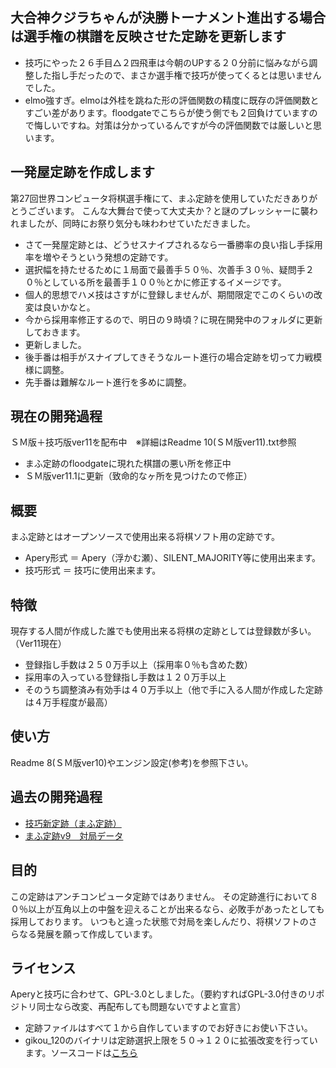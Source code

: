 ﻿## 大合神クジラちゃんが決勝トーナメント進出する場合は選手権の棋譜を反映させた定跡を更新します
- 技巧にやった２６手目△２四飛車は今朝のUPする２０分前に悩みながら調整した指し手だったので、まさか選手権で技巧が使ってくるとは思いませんでした。
- elmo強すぎ。elmoは外桂を跳ねた形の評価関数の精度に既存の評価関数とすごい差があります。floodgateでこちらが使う側でも２回負けていますので悔しいですね。対策は分かっているんですが今の評価関数では厳しいと思います。

## 一発屋定跡を作成します
第27回世界コンピュータ将棋選手権にて、まふ定跡を使用していただきありがとうございます。
こんな大舞台で使って大丈夫か？と謎のプレッシャーに襲われましたが、同時にお祭り気分も味わわせていただきました。
- さて一発屋定跡とは、どうせスナイプされるなら一番勝率の良い指し手採用率を増やそうという発想の定跡です。
- 選択幅を持たせるために１局面で最善手５０％、次善手３０％、疑問手２０％としている所を最善手１００％とかに修正するイメージです。
- 個人的思想でハメ技はさすがに登録しませんが、期間限定でこのくらいの改変は良いかなと。
- 今から採用率修正するので、明日の９時頃？に現在開発中のフォルダに更新しておきます。
- 更新しました。
- 後手番は相手がスナイプしてきそうなルート進行の場合定跡を切って力戦模様に調整。
- 先手番は難解なルート進行を多めに調整。

## 現在の開発過程
ＳＭ版＋技巧版ver11を配布中　※詳細はReadme 10(ＳＭ版ver11).txt参照
- まふ定跡のfloodgateに現れた棋譜の悪い所を修正中
- ＳＭ版ver11.1に更新（致命的なヶ所を見つけたので修正）

## 概要

まふ定跡とはオープンソースで使用出来る将棋ソフト用の定跡です。

- Apery形式 ＝ Apery（浮かむ瀬）、SILENT_MAJORITY等に使用出来ます。
- 技巧形式 ＝ 技巧に使用出来ます。

## 特徴

現存する人間が作成した誰でも使用出来る将棋の定跡としては登録数が多い。（Ver11現在）
- 登録指し手数は２５０万手以上（採用率０％も含めた数）
- 採用率の入っている登録指し手数は１２０万手以上
- そのうち調整済み有効手は４０万手以上（他で手に入る人間が作成した定跡は４万手程度が最高）

## 使い方

Readme 8(ＳＭ版ver10)やエンジン設定(参考)を参照下さい。

## 過去の開発過程
- [技巧新定跡（まふ定跡）](http://www.uuunuuun.com/single-post/2016/11/06/%E6%8A%80%E5%B7%A7%E6%96%B0%E5%AE%9A%E8%B7%A1)
- [まふ定跡v9　対局データ](http://www.uuunuuun.com/single-post/2017/02/21/%E3%81%BE%E3%81%B5%E5%AE%9A%E8%B7%A1v9-%E5%AF%BE%E5%B1%80%E3%83%87%E3%83%BC%E3%82%BF)

## 目的

この定跡はアンチコンピュータ定跡ではありません。
その定跡進行において８０％以上が互角以上の中盤を迎えることが出来るなら、必敗手があったとしても採用しております。
いつもと違った状態で対局を楽しんだり、将棋ソフトのさらなる発展を願って作成しています。

## ライセンス

Aperyと技巧に合わせて、GPL-3.0としました。（要約すればGPL-3.0付きのリポジトリ同士なら改変、再配布しても問題ないですよと宣言）
- 定跡ファイルはすべて１から自作していますのでお好きにお使い下さい。
- gikou_120のバイナリは定跡選択上限を５０→１２０に拡張改変を行っています。ソースコードは[こちら](http://www.uuunuuun.com/single-post/2016/11/06/%E6%8A%80%E5%B7%A7%E6%96%B0%E5%AE%9A%E8%B7%A1)
